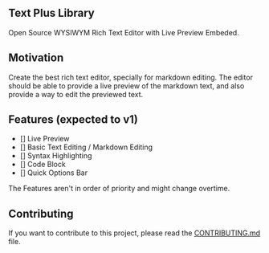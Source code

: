 ## Text Plus Library

Open Source WYSIWYM Rich Text Editor with Live Preview Embeded.

## Motivation

Create the best rich text editor, specially for markdown editing. The editor should be able to provide a live preview of the markdown text, and also provide a way to edit the previewed text.

## Features (expected to v1)

- [] Live Preview
- [] Basic Text Editing / Markdown Editing
- [] Syntax Highlighting
- [] Code Block
- [] Quick Options Bar

The Features aren't in order of priority and might change overtime.

## Contributing

If you want to contribute to this project, please read the [CONTRIBUTING.md](CONTRIBUTING.md) file.
